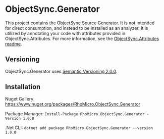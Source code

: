# ObjectSync.Generator #

This project contains the ObjectSync Source Generator.
It is not intended for direct consumption, and instead to be installed as an analyzer.
It is utilized by annotating your code with attributes provided in ObjectSync.Attributes.
For more information, see the [ObjectSync.Attributes readme](https://github.com/PaulBraetz/ObjectSync/tree/master/Attributes).

## Versioning ##

ObjectSync.Generator uses [Semantic Versioning 2.0.0](https://semver.org/).

## Installation ##

Nuget Gallery: https://www.nuget.org/packages/RhoMicro.ObjectSync.Generator

Package Manager: `Install-Package RhoMicro.ObjectSync.Generator -Version 1.0.0`

.Net CLI: `dotnet add package RhoMicro.ObjectSync.Generator --version 1.0.0`
